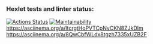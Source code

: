 ### Hexlet tests and linter status:
[![Actions Status](https://github.com/akelaPro/python-project-49/actions/workflows/hexlet-check.yml/badge.svg)](https://github.com/akelaPro/python-project-49/actions)
[![Maintainability](https://api.codeclimate.com/v1/badges/4966aafa308e3d45a007/maintainability)](https://codeclimate.com/github/akelaPro/python-project-49/maintainability)
https://asciinema.org/a/ltcrgtHoPVTCpNvCKN8ZJkDIm
https://asciinema.org/a/8QwCbfWLdx8tgzh7335xUZB2F
